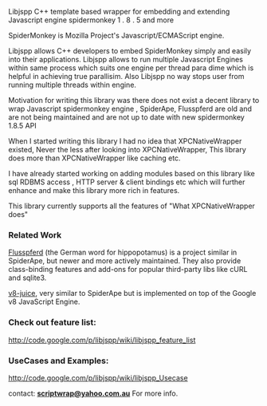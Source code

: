 Libjspp C++ template based wrapper for embedding and extending Javascript engine spidermonkey 1 . 8 . 5 and more

SpiderMonkey is Mozilla Project's Javascript/ECMAScript engine.

Libjspp allows C++ developers to embed SpiderMonkey simply and easily into their applications.
Libjspp allows to run multiple Javascript  Engines within same process which suits one engine per thread para dime which is helpful in achieving true parallisim. Also Libjspp no way stops user from running multiple threads within engine.

Motivation for writing this library was there does not exist a decent library to wrap Javascript spidermonkey engine , SpiderApe, Flusspferd are old and are not being maintained  and are not up to date with new spidermonkey 1.8.5 API

When I started writing this library I had no idea that XPCNativeWrapper existed,
Never the less after looking into  XPCNativeWrapper, This library does more than XPCNativeWrapper like caching etc.

I have already started working on adding modules based on this library like sql RDBMS access , HTTP server & client bindings etc
which will further enhance and make this library more rich in features.

This library currently supports all the features of "What XPCNativeWrapper does"

### Related Work ###
[Flusspferd](http://flusspferd.org/) (the German word for hippopotamus) is a project similar in SpiderApe, but newer and more actively maintained. They also provide class-binding features and add-ons for popular third-party libs like cURL and sqlite3.

[v8-juice](http://code.google.com/p/v8-juice/),  very similar to SpiderApe but is implemented on top of the Google v8 JavaScript Engine.


### Check out feature list: ###
http://code.google.com/p/libjspp/wiki/libjspp_feature_list

### UseCases and Examples: ###
http://code.google.com/p/libjspp/wiki/libjspp_Usecase

contact: **scriptwrap@yahoo.com.au**
For more info.